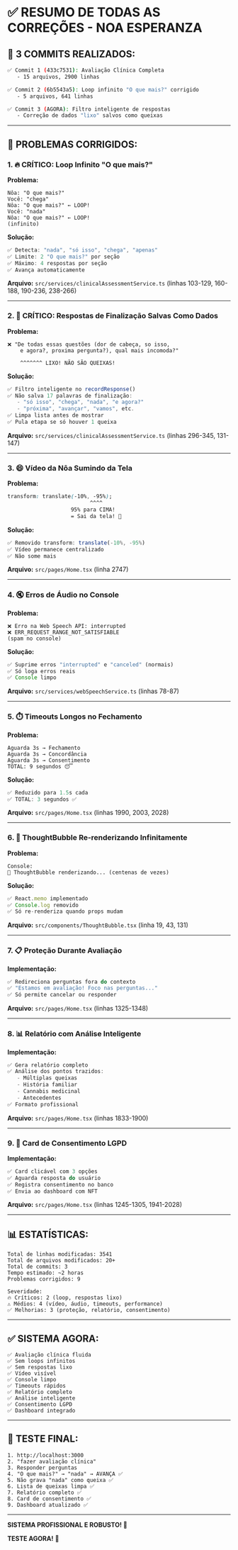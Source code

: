 # ✅ RESUMO DE TODAS AS CORREÇÕES - NOA ESPERANZA

## 🎉 **3 COMMITS REALIZADOS:**

```bash
✅ Commit 1 (433c7531): Avaliação Clínica Completa
   - 15 arquivos, 2900 linhas

✅ Commit 2 (6b5543a5): Loop infinito "O que mais?" corrigido
   - 5 arquivos, 641 linhas

✅ Commit 3 (AGORA): Filtro inteligente de respostas
   - Correção de dados "lixo" salvos como queixas
```

---

## 🔧 **PROBLEMAS CORRIGIDOS:**

### **1. 🔥 CRÍTICO: Loop Infinito "O que mais?"**

**Problema:**
```
Nôa: "O que mais?"
Você: "chega"
Nôa: "O que mais?" ← LOOP!
Você: "nada"
Nôa: "O que mais?" ← LOOP!
(infinito)
```

**Solução:**
```typescript
✅ Detecta: "nada", "só isso", "chega", "apenas"
✅ Limite: 2 "O que mais?" por seção
✅ Máximo: 4 respostas por seção
✅ Avança automaticamente
```

**Arquivo:** `src/services/clinicalAssessmentService.ts` (linhas 103-129, 160-188, 190-236, 238-266)

---

### **2. 🧹 CRÍTICO: Respostas de Finalização Salvas Como Dados**

**Problema:**
```
❌ "De todas essas questões (dor de cabeça, so isso, 
    e agora?, proxima pergunta?), qual mais incomoda?"
    
    ^^^^^^^ LIXO! NÃO SÃO QUEIXAS!
```

**Solução:**
```typescript
✅ Filtro inteligente no recordResponse()
✅ Não salva 17 palavras de finalização:
   - "só isso", "chega", "nada", "e agora?"
   - "próxima", "avançar", "vamos", etc.
✅ Limpa lista antes de mostrar
✅ Pula etapa se só houver 1 queixa
```

**Arquivo:** `src/services/clinicalAssessmentService.ts` (linhas 296-345, 131-147)

---

### **3. 😄 Vídeo da Nôa Sumindo da Tela**

**Problema:**
```css
transform: translate(-10%, -95%);
                          ^^^^
                    95% para CIMA!
                    = Sai da tela! 🚀
```

**Solução:**
```typescript
✅ Removido transform: translate(-10%, -95%)
✅ Vídeo permanece centralizado
✅ Não some mais
```

**Arquivo:** `src/pages/Home.tsx` (linha 2747)

---

### **4. 🔇 Erros de Áudio no Console**

**Problema:**
```
❌ Erro na Web Speech API: interrupted
❌ ERR_REQUEST_RANGE_NOT_SATISFIABLE
(spam no console)
```

**Solução:**
```typescript
✅ Suprime erros "interrupted" e "canceled" (normais)
✅ Só loga erros reais
✅ Console limpo
```

**Arquivo:** `src/services/webSpeechService.ts` (linhas 78-87)

---

### **5. ⏱️ Timeouts Longos no Fechamento**

**Problema:**
```
Aguarda 3s → Fechamento
Aguarda 3s → Concordância  
Aguarda 3s → Consentimento
TOTAL: 9 segundos 😴
```

**Solução:**
```typescript
✅ Reduzido para 1.5s cada
✅ TOTAL: 3 segundos ✅
```

**Arquivo:** `src/pages/Home.tsx` (linhas 1990, 2003, 2028)

---

### **6. 🎨 ThoughtBubble Re-renderizando Infinitamente**

**Problema:**
```
Console:
🎯 ThoughtBubble renderizando... (centenas de vezes)
```

**Solução:**
```typescript
✅ React.memo implementado
✅ Console.log removido
✅ Só re-renderiza quando props mudam
```

**Arquivo:** `src/components/ThoughtBubble.tsx` (linha 19, 43, 131)

---

### **7. 📋 Proteção Durante Avaliação**

**Implementação:**
```typescript
✅ Redireciona perguntas fora do contexto
✅ "Estamos em avaliação! Foco nas perguntas..."
✅ Só permite cancelar ou responder
```

**Arquivo:** `src/pages/Home.tsx` (linhas 1325-1348)

---

### **8. 📊 Relatório com Análise Inteligente**

**Implementação:**
```typescript
✅ Gera relatório completo
✅ Análise dos pontos trazidos:
   - Múltiplas queixas
   - História familiar
   - Cannabis medicinal
   - Antecedentes
✅ Formato profissional
```

**Arquivo:** `src/pages/Home.tsx` (linhas 1833-1900)

---

### **9. 🔐 Card de Consentimento LGPD**

**Implementação:**
```typescript
✅ Card clicável com 3 opções
✅ Aguarda resposta do usuário
✅ Registra consentimento no banco
✅ Envia ao dashboard com NFT
```

**Arquivo:** `src/pages/Home.tsx` (linhas 1245-1305, 1941-2028)

---

## 📊 **ESTATÍSTICAS:**

```
Total de linhas modificadas: 3541
Total de arquivos modificados: 20+
Total de commits: 3
Tempo estimado: ~2 horas
Problemas corrigidos: 9

Severidade:
🔥 Críticos: 2 (loop, respostas lixo)
⚠️ Médios: 4 (vídeo, áudio, timeouts, performance)
✅ Melhorias: 3 (proteção, relatório, consentimento)
```

---

## ✅ **SISTEMA AGORA:**

```
✅ Avaliação clínica fluida
✅ Sem loops infinitos
✅ Sem respostas lixo
✅ Vídeo visível
✅ Console limpo
✅ Timeouts rápidos
✅ Relatório completo
✅ Análise inteligente
✅ Consentimento LGPD
✅ Dashboard integrado
```

---

## 🧪 **TESTE FINAL:**

```
1. http://localhost:3000
2. "fazer avaliação clínica"
3. Responder perguntas
4. "O que mais?" → "nada" → AVANÇA ✅
5. Não grava "nada" como queixa ✅
6. Lista de queixas limpa ✅
7. Relatório completo ✅
8. Card de consentimento ✅
9. Dashboard atualizado ✅
```

---

**SISTEMA PROFISSIONAL E ROBUSTO! 🎉**

**TESTE AGORA!** 🚀

